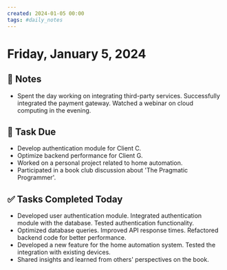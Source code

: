 ```yaml
---
created: 2024-01-05 00:00
tags: #daily_notes
---
```


# Friday, January 5, 2024

## 📓 Notes
- Spent the day working on integrating third-party services. Successfully integrated the payment gateway. Watched a webinar on cloud computing in the evening.

## 📅 Task Due
- Develop authentication module for Client C.
- Optimize backend performance for Client G.
- Worked on a personal project related to home automation.
- Participated in a book club discussion about 'The Pragmatic Programmer'.

## ✅ Tasks Completed Today
- Developed user authentication module. Integrated authentication module with the database. Tested authentication functionality.
- Optimized database queries. Improved API response times. Refactored backend code for better performance.
- Developed a new feature for the home automation system. Tested the integration with existing devices.
- Shared insights and learned from others' perspectives on the book.